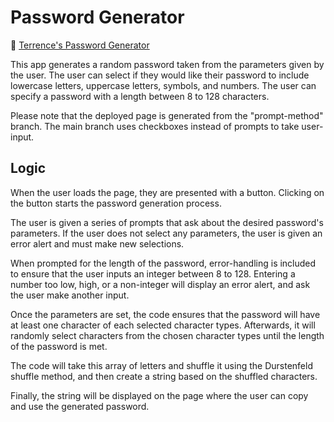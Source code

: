 # Password Generator
🔗 [Terrence's Password Generator](https://terrencejchan.github.io/password-generator/)  
  

This app generates a random password taken from the parameters given by the user. The user can select if they would like their password to include lowercase letters, uppercase letters, symbols, and numbers. The user can specify a password with a length between 8 to 128 characters.  
  
Please note that the deployed page is generated from the "prompt-method" branch. The main branch uses checkboxes instead of prompts to take user-input.

## Logic
When the user loads the page, they are presented with a button. Clicking on the button starts the password generation process.  
  
The user is given a series of prompts that ask about the desired password's parameters. If the user does not select any parameters, the user is given an error alert and must make new selections.

When prompted for the length of the password, error-handling is included to ensure that the user inputs an integer between 8 to 128. Entering a number too low, high, or a non-integer will display an error alert, and ask the user make another input.

Once the parameters are set, the code ensures that the password will have at least one character of each selected character types. Afterwards, it will randomly select characters from the chosen character types until the length of the password is met.

The code will take this array of letters and shuffle it using the Durstenfeld shuffle method, and then create a string based on the shuffled characters.

Finally, the string will be displayed on the page where the user can copy and use the generated password.